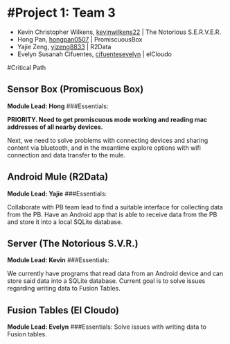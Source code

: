 #Project 1: Team 3
=================

* Kevin Christopher Wilkens, [kevinwilkens22](https://github.com/kevinwilkens22) | The Notorious S.E.R.V.E.R.
* Hong Pan, [hongpan0507](https://github.com/hongpan0507) | PromiscuousBox 
* Yajie Zeng, [yjzeng8833](https://github.com/yjzeng8833) | R2Data
* Evelyn Susanah Cifuentes, [cifuentesevelyn](https://github.com/cifuentesevelyn) | elCloudo

#Critical Path

## Sensor Box (Promiscuous Box)

**Module Lead: Hong**
###Essentials:  

**PRIORITY.  Need to get promiscuous mode working and reading mac addresses of all nearby devices.**

Next, we need to solve problems with connecting devices and sharing content via bluetooth, and in the meantime explore options with wifi connection and data transfer to the mule.

## Android Mule (R2Data)

**Module Lead: Yajie**
###Essentials:  

Collaborate with PB team lead to find a suitable interface for collecting data from the PB.  Have an Android app that is able to receive data from the PB and store it into a local SQLite database.

## Server (The Notorious S.V.R.)

**Module Lead: Kevin**
###Essentials:  

We currently have programs that read data from an Android device and can store said data into a SQLite database.  Current goal is to solve issues regarding writing data to Fusion Tables. 

## Fusion Tables (El Cloudo)

**Module Lead: Evelyn**
###Essentials:
Solve issues with writing data to Fusion tables.
